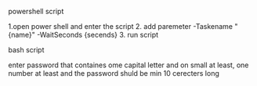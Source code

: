 powershell script

1.open power shell and enter the script
2. add paremeter -Taskename "{name}"  -WaitSeconds {secends}
3. run script


bash script 

enter password that containes ome capital letter and on small at least, one number at least and the password shuld be min 10 cerecters long 